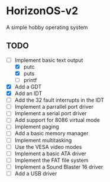 # HorizonOS-v2
A simple hobby operating system

## TODO
- [ ] Implement basic text output
    - [x] putc
    - [x] puts
    - [ ] printf
- [x] Add a GDT
- [x] Add an IDT
- [ ] Add the 32 fault interrupts in the IDT
- [ ] Implement a parrallel port driver
- [ ] Implement a serial port driver
- [ ] Add support for 8086 virtual mode
- [ ] Implement paging
- [ ] Add a basic memory manager
- [ ] Implement multitasking
- [ ] Use the VESA video modes
- [ ] Implement a basic ATA driver
- [ ] Implement the FAT file system
- [ ] Implement a Sound Blaster 16 driver
- [ ] Add a USB driver